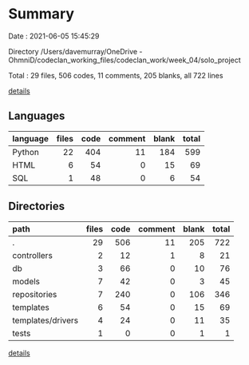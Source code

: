 # Summary

Date : 2021-06-05 15:45:29

Directory /Users/davemurray/OneDrive - OhmniD/codeclan_working_files/codeclan_work/week_04/solo_project

Total : 29 files,  506 codes, 11 comments, 205 blanks, all 722 lines

[details](details.md)

## Languages
| language | files | code | comment | blank | total |
| :--- | ---: | ---: | ---: | ---: | ---: |
| Python | 22 | 404 | 11 | 184 | 599 |
| HTML | 6 | 54 | 0 | 15 | 69 |
| SQL | 1 | 48 | 0 | 6 | 54 |

## Directories
| path | files | code | comment | blank | total |
| :--- | ---: | ---: | ---: | ---: | ---: |
| . | 29 | 506 | 11 | 205 | 722 |
| controllers | 2 | 12 | 1 | 8 | 21 |
| db | 3 | 66 | 0 | 10 | 76 |
| models | 7 | 42 | 0 | 3 | 45 |
| repositories | 7 | 240 | 0 | 106 | 346 |
| templates | 6 | 54 | 0 | 15 | 69 |
| templates/drivers | 4 | 24 | 0 | 11 | 35 |
| tests | 1 | 0 | 0 | 1 | 1 |

[details](details.md)